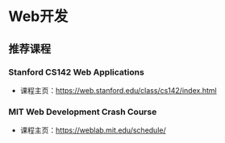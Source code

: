 # Web开发

## 推荐课程

### Stanford CS142 Web Applications

- 课程主页：<https://web.stanford.edu/class/cs142/index.html>

### MIT Web Development Crash Course

- 课程主页：<https://weblab.mit.edu/schedule/>